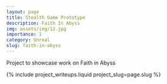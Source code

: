 ```yaml
---
layout: page
title: Stealth Game Prototype
description: Faith In Abyss
img: assets/img/12.jpg
importance: 1
category: Unreal
slug: faith-in-abyss
---
```


Project to showcase work on Faith in Abyss

{% include project_writeups.liquid project_slug=page.slug %}